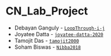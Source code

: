 # CN_Lab_Project

- Debayan Ganguly - [`LoopThrough-i-j`](https://github.com/LoopThrough-i-j)
- Joyatee Datta   - [`joyatee-datta-2020`](https://github.com/joyatee-datta-2020)
- Tamojit Das     - [`tamojit2000`](https://github.com/tamojit2000)
- Soham Biswas    - [`Nibba2018`](https://github.com/Nibba2018)


